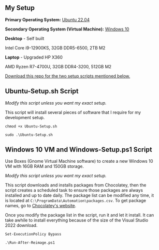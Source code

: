 ## My Setup

**Primary Operating System:** [Ubuntu 22.04](https://ubuntu.com/download/desktop)

**Secondary Operating System (Virtual Machine):** [Windows 10](https://www.microsoft.com/en-us/software-download/windows10ISO)

**Desktop** - Self built

Intel Core i9-12900KS, 32GB DDR5-6500, 2TB M2

**Laptop** - Upgraded HP X360

AMD Ryzen R7-4700U, 32GB DDR4-3200, 512GB M2

[Download this repo for the two setup scripts mentioned below.](https://github.com/Josh-XT/Josh-XT/archive/refs/heads/main.zip)

## Ubuntu-Setup.sh Script

_Modify this script unless you want my exact setup._

This script will install several pieces of software that I require for my development setup.

``chmod +x Ubuntu-Setup.sh``

``sudo .\Ubuntu-Setup.sh``

## Windows 10 VM and Windows-Setup.ps1 Script

Use Boxes (Gnome Virtual Machine software) to create a new Windows 10 VM with 16GB RAM and 150GB storage.

_Modify this script unless you want my exact setup._

This script downloads and installs packages from Chocolatey, then the script creates a scheduled task to ensure those packages are always installed and up to date daily.  The package list can be modified any time, it is located at ``C:\ProgramData\Automation\packages.csv``.  To get package names, go to [Chocolatey's website](https://chocolatey.org).

Once you modify the package list in the script, run it and let it install.  It can take awhile to install everything because of the size of the Visual Studio 2022 download.

``Set-ExecutionPolicy Bypass``

``.\Run-After-Reimage.ps1``
